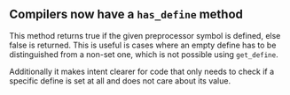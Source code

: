 ## Compilers now have a `has_define` method

This method returns true if the given preprocessor symbol is
defined, else false is returned. This is useful is cases where
an empty define has to be distinguished from a non-set one, which
is not possible using `get_define`.

Additionally it makes intent clearer for code that only needs
to check if a specific define is set at all and does not care
about its value.